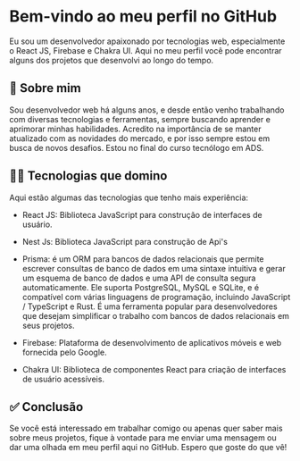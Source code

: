 # Bem-vindo ao meu perfil no GitHub 

Eu sou um desenvolvedor apaixonado por tecnologias web, especialmente o React JS, Firebase e Chakra UI. Aqui no meu perfil você pode encontrar alguns dos projetos que desenvolvi ao longo do tempo.

## 👨 Sobre mim

Sou desenvolvedor web há alguns anos, e desde então venho trabalhando com diversas tecnologias e ferramentas, sempre buscando aprender e aprimorar minhas habilidades. Acredito na importância de se manter atualizado com as novidades do mercado, e por isso sempre estou em busca de novos desafios. Estou no final do curso tecnólogo em ADS.

## 👨‍💻 Tecnologias que domino

Aqui estão algumas das tecnologias que tenho mais experiência:

- React JS: Biblioteca JavaScript para construção de interfaces de usuário.

- Nest Js: Biblioteca JavaScript para construção de Api's

- Prisma: é um ORM para bancos de dados relacionais que permite escrever consultas de banco de dados em uma sintaxe intuitiva e gerar um esquema de banco de dados e uma API de consulta segura automaticamente. Ele suporta PostgreSQL, MySQL e SQLite, e é compatível com várias linguagens de programação, incluindo JavaScript / TypeScript e Rust. É uma ferramenta popular para desenvolvedores que desejam simplificar o trabalho com bancos de dados relacionais em seus projetos.

- Firebase: Plataforma de desenvolvimento de aplicativos móveis e web fornecida pelo Google.

- Chakra UI: Biblioteca de componentes React para criação de interfaces de usuário acessíveis.

## ✅ Conclusão

Se você está interessado em trabalhar comigo ou apenas quer saber mais sobre meus projetos, fique à vontade para me enviar uma mensagem ou dar uma olhada em meu perfil aqui no GitHub. Espero que goste do que vê!
